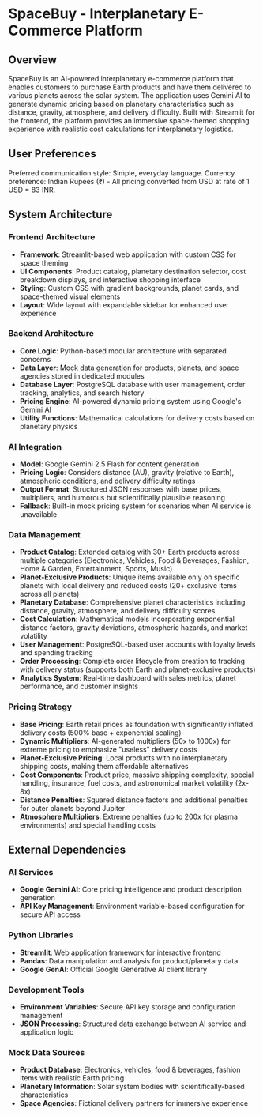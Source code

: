 # SpaceBuy - Interplanetary E-Commerce Platform

## Overview

SpaceBuy is an AI-powered interplanetary e-commerce platform that enables customers to purchase Earth products and have them delivered to various planets across the solar system. The application uses Gemini AI to generate dynamic pricing based on planetary characteristics such as distance, gravity, atmosphere, and delivery difficulty. Built with Streamlit for the frontend, the platform provides an immersive space-themed shopping experience with realistic cost calculations for interplanetary logistics.

## User Preferences

Preferred communication style: Simple, everyday language.
Currency preference: Indian Rupees (₹) - All pricing converted from USD at rate of 1 USD = 83 INR.

## System Architecture

### Frontend Architecture
- **Framework**: Streamlit-based web application with custom CSS for space theming
- **UI Components**: Product catalog, planetary destination selector, cost breakdown displays, and interactive shopping interface
- **Styling**: Custom CSS with gradient backgrounds, planet cards, and space-themed visual elements
- **Layout**: Wide layout with expandable sidebar for enhanced user experience

### Backend Architecture
- **Core Logic**: Python-based modular architecture with separated concerns
- **Data Layer**: Mock data generation for products, planets, and space agencies stored in dedicated modules
- **Database Layer**: PostgreSQL database with user management, order tracking, analytics, and search history
- **Pricing Engine**: AI-powered dynamic pricing system using Google's Gemini AI
- **Utility Functions**: Mathematical calculations for delivery costs based on planetary physics

### AI Integration
- **Model**: Google Gemini 2.5 Flash for content generation
- **Pricing Logic**: Considers distance (AU), gravity (relative to Earth), atmospheric conditions, and delivery difficulty ratings
- **Output Format**: Structured JSON responses with base prices, multipliers, and humorous but scientifically plausible reasoning
- **Fallback**: Built-in mock pricing system for scenarios when AI service is unavailable

### Data Management
- **Product Catalog**: Extended catalog with 30+ Earth products across multiple categories (Electronics, Vehicles, Food & Beverages, Fashion, Home & Garden, Entertainment, Sports, Music)
- **Planet-Exclusive Products**: Unique items available only on specific planets with local delivery and reduced costs (20+ exclusive items across all planets)
- **Planetary Database**: Comprehensive planet characteristics including distance, gravity, atmosphere, and delivery difficulty scores
- **Cost Calculation**: Mathematical models incorporating exponential distance factors, gravity deviations, atmospheric hazards, and market volatility
- **User Management**: PostgreSQL-based user accounts with loyalty levels and spending tracking
- **Order Processing**: Complete order lifecycle from creation to tracking with delivery status (supports both Earth and planet-exclusive products)
- **Analytics System**: Real-time dashboard with sales metrics, planet performance, and customer insights

### Pricing Strategy
- **Base Pricing**: Earth retail prices as foundation with significantly inflated delivery costs (500% base + exponential scaling)
- **Dynamic Multipliers**: AI-generated multipliers (50x to 1000x) for extreme pricing to emphasize "useless" delivery costs
- **Planet-Exclusive Pricing**: Local products with no interplanetary shipping costs, making them affordable alternatives
- **Cost Components**: Product price, massive shipping complexity, special handling, insurance, fuel costs, and astronomical market volatility (2x-8x)
- **Distance Penalties**: Squared distance factors and additional penalties for outer planets beyond Jupiter
- **Atmosphere Multipliers**: Extreme penalties (up to 200x for plasma environments) and special handling costs

## External Dependencies

### AI Services
- **Google Gemini AI**: Core pricing intelligence and product description generation
- **API Key Management**: Environment variable-based configuration for secure API access

### Python Libraries
- **Streamlit**: Web application framework for interactive frontend
- **Pandas**: Data manipulation and analysis for product/planetary data
- **Google GenAI**: Official Google Generative AI client library

### Development Tools
- **Environment Variables**: Secure API key storage and configuration management
- **JSON Processing**: Structured data exchange between AI service and application logic

### Mock Data Sources
- **Product Database**: Electronics, vehicles, food & beverages, fashion items with realistic Earth pricing
- **Planetary Information**: Solar system bodies with scientifically-based characteristics
- **Space Agencies**: Fictional delivery partners for immersive experience